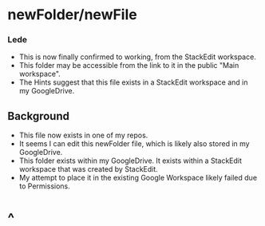 # newFolder/newFile

### Lede
* This is now finally confirmed to working, from the StackEdit workspace.
* This folder may be accessible from the link to it in the public "Main workspace".
* The Hints suggest that this file exists in a StackEdit workspace and in my GoogleDrive.

## Background

* This file now exists in one of my repos.
* It seems I can edit this newFolder file, which is likely also stored in my GoogleDrive.
* This folder exists within my GoogleDrive.  It exists within a StackEdit workspace that was created by StackEdit.
* My attempt to place it in the existing Google Workspace likely failed due to Permissions.

# ^


<!--stackedit_data:
eyJoaXN0b3J5IjpbLTExNjIyODg3NzksLTM0MTkzMjk2NiwtMj
c2NjMyOTUsLTIwNjgxMTUxMzUsLTE1OTM2OTAwMDQsMTU3MzQ5
Mzg3Ml19
-->
